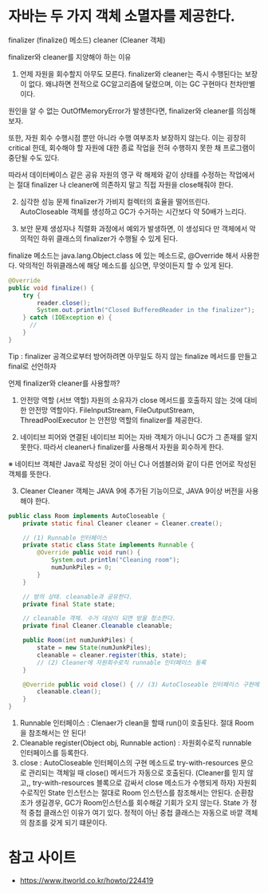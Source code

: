 # 자바는 두 가지 객체 소멸자를 제공한다.

finalizer (finalize() 메소드)
cleaner (Cleaner 객체)


finalizer와 cleaner를 지양해야 하는 이유
1. 언제 자원을 회수할지 아무도 모른다.
finalizer와 cleaner는 즉시 수행된다는 보장이 없다. 왜냐하면 전적으로 GC알고리즘에 달렸으며, 이는 GC 구현마다 천차만별이다.

원인을 알 수 없는 OutOfMemoryError가 발생한다면, finalizer와 cleaner를 의심해보자.

또한, 자원 회수 수행시점 뿐만 아니라 수행 여부조차 보장하지 않는다. 이는 굉장히 critical 한데, 회수해야 할 자원에 대한 종료 작업을 전혀 수행하지 못한 채 
프로그램이 중단될 수도 있다.

따라서 데이터베이스 같은 공유 자원의 영구 락 해제와 같이 상태를 수정하는 작업에서는 절대 finalizer 나 cleaner에 의존하지 말고 직접 자원을 close해줘야 한다.

2. 심각한 성능 문제
finalizer가 가비지 컬렉터의 효율을 떨어뜨린다. AutoCloseable 객체를 생성하고 GC가 수거하는 시간보다 약 50배가 느리다.

3. 보안 문제
생성자나 직렬화 과정에서 예외가 발생하면, 이 생성되다 만 객체에서 악의적인 하위 클래스의 finalizer가 수행될 수 있게 된다.

finalize 메소드는 java.lang.Object.class 에 있는 메소드로, @Override 해서 사용한다. 악의적인 하위클래스에 해당 메소드를 심으면, 무엇이든지 할 수 있게 된다.
```java
@Override
public void finalize() {
    try {
        reader.close();
        System.out.println("Closed BufferedReader in the finalizer");
    } catch (IOException e) {
      //
    }
}
```
Tip : finalizer 공격으로부터 방어하려면 아무일도 하지 않는 finalize 메서드를 만들고 final로 선언하자

언제 finalizer와 cleaner를 사용할까?
1. 안전망 역할 (서브 역할)
자원의 소유자가 close 메서드를 호출하지 않는 것에 대비한 안전망 역할이다. FileInputStream, FileOutputStream, ThreadPoolExecutor 는 안전망 역할의 finalizer를 제공한다.

2. 네이티브 피어와 연결된 
네이티브 피어는 자바 객체가 아니니 GC가 그 존재를 알지 못한다. 따라서 cleaner나 finalizer를 사용해서 자원을 회수하게 한다.

※ 네이티브 객체란 Java로 작성된 것이 아닌 C나 어셈블러와 같이 다른 언어로 작성된 객체를 뜻한다.

3. Cleaner 
Cleaner 객체는 JAVA 9에 추가된 기능이므로, JAVA 9이상 버전을 사용해야 한다.
```java
public class Room implements AutoCloseable {
    private static final Cleaner cleaner = Cleaner.create();

    // (1) Runnable 인터페이스
    private static class State implements Runnable {
        @Override public void run() {
            System.out.println("Cleaning room");
            numJunkPiles = 0;
        }
    }

    // 방의 상태. cleanable과 공유한다.
    private final State state;

    // cleanable 객체. 수거 대상이 되면 방을 청소한다.
    private final Cleaner.Cleanable cleanable;

    public Room(int numJunkPiles) {
        state = new State(numJunkPiles);
        cleanable = cleaner.register(this, state);
        // (2) Cleaner에 자원회수로직 runnable 인터페이스 등록
    }

    @Override public void close() { // (3) AutoCloseable 인터페이스 구현메소드
        cleanable.clean();
    }
}
```
1.  Runnable 인터페이스 : Clenaer가 clean을 할때 run()이 호출된다. 절대 Room을 참조해서는 안 된다!
2. Cleanable register(Object obj, Runnable action) : 자원회수로직 runnable 인터페이스를 등록한다.
3. close : AutoCloseable 인터페이스의 구현 메소드로 try-with-resources 문으로 관리되는 객체일 때 close() 메서드가 자동으로 호출된다. (Cleaner를 믿지 않고,, try-with-resources 블록으로 감싸서 close 메소드가 수행되게 하자)
자원회수로직인 State 인스턴스는 절대로 Room 인스턴스를 참조해서는 안된다. 순환참조가 생길경우, GC가 Room인스턴스를 회수해갈 기회가 오지 않는다. State 가 정적 중첩 클래스인 이유가 여기 있다.
정적이 아닌 중첩 클래스는 자동으로 바깥 객체의 참조를 갖게 되기 떄문이다.

# 참고 사이트
- https://www.itworld.co.kr/howto/224419
